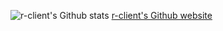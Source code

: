 ![r-client's Github stats](https://github-readme-stats.vercel.app/api?username=r-client&show_icons=true&theme=tokyonight/)
[r-client's Github website](https://r-client.github.io/)
